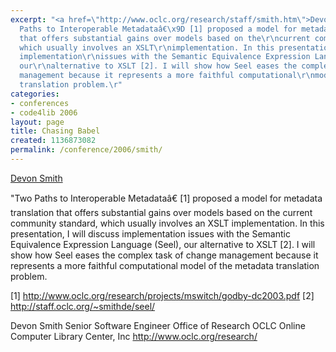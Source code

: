 ```yaml
---
excerpt: "<a href=\"http://www.oclc.org/research/staff/smith.htm\">Devon Smith</a>\r\n\r\n\"Two
  Paths to Interoperable Metadataâ€\x9D [1] proposed a model for metadata\r\ntranslation
  that offers substantial gains over models based on the\r\ncurrent community standard,
  which usually involves an XSLT\r\nimplementation. In this presentation, I will discuss
  implementation\r\nissues with the Semantic Equivalence Expression Language (Seel),
  our\r\nalternative to XSLT [2]. I will show how Seel eases the complex task of\r\nchange
  management because it represents a more faithful computational\r\nmodel of the metadata
  translation problem.\r"
categories:
- conferences
- code4lib 2006
layout: page
title: Chasing Babel
created: 1136873082
permalink: /conference/2006/smith/
---
```

<a href="http://www.oclc.org/research/staff/smith.htm">Devon Smith</a>

"Two Paths to Interoperable Metadataâ€ [1] proposed a model for metadata
translation that offers substantial gains over models based on the
current community standard, which usually involves an XSLT
implementation. In this presentation, I will discuss implementation
issues with the Semantic Equivalence Expression Language (Seel), our
alternative to XSLT [2]. I will show how Seel eases the complex task of
change management because it represents a more faithful computational
model of the metadata translation problem.

[1] <a href="http://www.oclc.org/research/projects/mswitch/godby-dc2003.pdf">http://www.oclc.org/research/projects/mswitch/godby-dc2003.pdf</a>
[2] <a href="http://staff.oclc.org/~smithde/seel/">http://staff.oclc.org/~smithde/seel/</a>

Devon Smith
Senior Software Engineer
Office of Research
OCLC Online Computer Library Center, Inc
http://www.oclc.org/research/
